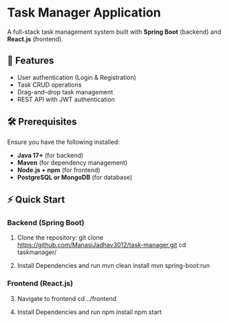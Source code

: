 # Task Manager Application

A full-stack task management system built with **Spring Boot** (backend) and **React.js** (frontend).

## 🚀 Features
- User authentication (Login & Registration)
- Task CRUD operations
- Drag-and-drop task management
- REST API with JWT authentication

## 🛠️ Prerequisites
Ensure you have the following installed:
- **Java 17+** (for backend)
- **Maven** (for dependency management)
- **Node.js + npm** (for frontend)
- **PostgreSQL or MongoDB** (for database)

## ⚡ Quick Start

### Backend (Spring Boot)
1. Clone the repository:
   git clone https://github.com/ManasiJadhav3012/task-manager.git
   cd taskmanager/

2. Install Dependencies and run
    mvn clean install
    mvn spring-boot:run

### Frontend (React.js)
3. Navigate to frontend
    cd ../frontend

4. Install Dependencies and run
    npm install
    npm start